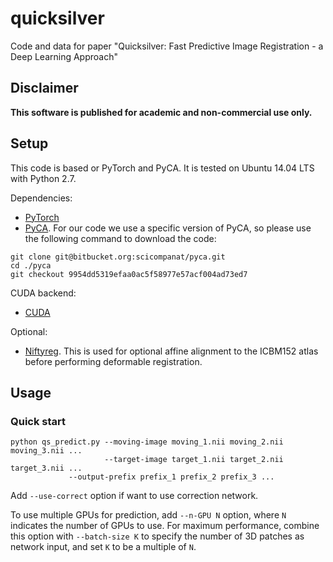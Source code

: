 # quicksilver
Code and data for paper "Quicksilver: Fast Predictive Image Registration - a Deep Learning Approach"

## Disclaimer 
**This software is published for academic and non-commercial use only.**

## Setup
This code is based or PyTorch and PyCA. It is tested on Ubuntu 14.04 LTS with Python 2.7.

Dependencies:
* [PyTorch](http://pytorch.org/)  
* [PyCA](https://bitbucket.org/scicompanat/pyca). For our code we use a specific version of PyCA, so please use the following command to download the code:
```
git clone git@bitbucket.org:scicompanat/pyca.git
cd ./pyca
git checkout 9954dd5319efaa0ac5f58977e57acf004ad73ed7
```

CUDA backend:
* [CUDA](https://developer.nvidia.com/cuda-downloads)

Optional:
* [Niftyreg](https://sourceforge.net/projects/niftyreg/). This is used for optional affine alignment to the ICBM152 atlas before performing deformable registration.


## Usage
### Quick start
```
python qs_predict.py --moving-image moving_1.nii moving_2.nii moving_3.nii ...
                     --target-image target_1.nii target_2.nii target_3.nii ...
		     --output-prefix prefix_1 prefix_2 prefix_3 ...
```
Add ``--use-correct`` option if want to use correction network.
                     
To use multiple GPUs for prediction, add ``--n-GPU N`` option, where ``N`` indicates the number of GPUs to use. For maximum performance, combine this option with ``--batch-size K`` to specify the number of 3D patches as network input, and set ``K`` to be a multiple of ``N``.
